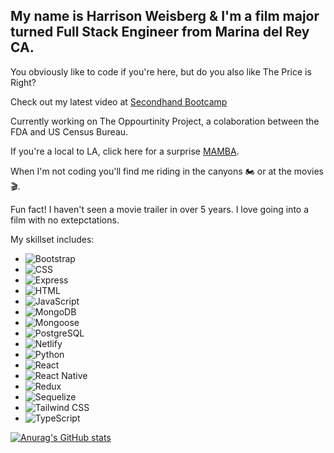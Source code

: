 ## My name is Harrison Weisberg & I'm a film major turned Full Stack Engineer from Marina del Rey CA. 

You obviously like to code if you're here, but do you also like The Price is Right? 

Check out my latest video at [Secondhand Bootcamp](https://youtu.be/BkPLer7uZC8)

Currently working on The Oppourtinity Project, a colaboration between the FDA and US Census Bureau. 

If you're a local to LA, click here for a surprise [MAMBA](https://harrison-snake.netlify.app/).

When I'm not coding you'll find me riding in the canyons 🏍️ or at the movies 🎬.

Fun fact! I haven't seen a movie trailer in over 5 years. I love going into a film with no extepctations.

My skillset includes: 
- ![Bootstrap](https://img.shields.io/badge/Bootstrap-563D7C?style=for-the-badge&logo=bootstrap&logoColor=white)
- ![CSS](https://img.shields.io/badge/CSS3-1572B6?style=for-the-badge&logo=css3&logoColor=white)
- ![Express](https://img.shields.io/badge/Express.js-404D59?style=for-the-badge)
- ![HTML](https://img.shields.io/badge/HTML5-E34F26?style=for-the-badge&logo=html5&logoColor=white)
- ![JavaScript](https://img.shields.io/badge/JavaScript-F7DF1E?style=for-the-badge&logo=javascript&logoColor=black)
- ![MongoDB](https://img.shields.io/badge/MongoDB-4EA94B?style=for-the-badge&logo=mongodb&logoColor=white)
- ![Mongoose](https://img.shields.io/badge/Mongoose-880000.svg?style=for-the-badge&logo=Mongoose&logoColor=white)
- ![PostgreSQL](https://img.shields.io/badge/PostgreSQL-316192?style=for-the-badge&logo=postgresql&logoColor=white)
- ![Netlify](https://img.shields.io/badge/Netlify-00C7B7?style=for-the-badge&logo=netlify&logoColor=white)
- ![Python](https://img.shields.io/badge/Python-3776AB?style=for-the-badge&logo=python&logoColor=white)
- ![React](https://img.shields.io/badge/React-20232A?style=for-the-badge&logo=react&logoColor=61DAFB)
- ![React Native](https://img.shields.io/badge/React_Native-20232A?style=for-the-badge&logo=react&logoColor=61DAFB)
- ![Redux](https://img.shields.io/badge/Redux-593D88?style=for-the-badge&logo=redux&logoColor=white)
- ![Sequelize](https://img.shields.io/badge/sequelize-323330?style=for-the-badge&logo=sequelize&logoColor=blue)
- ![Tailwind CSS](https://img.shields.io/badge/Tailwind_CSS-38B2AC?style=for-the-badge&logo=tailwind-css&logoColor=white)
- ![TypeScript](https://img.shields.io/badge/TypeScript-007ACC?style=for-the-badge&logo=typescript&logoColor=white)

[![Anurag's GitHub stats](https://github-readme-stats.vercel.app/api?username=hpweisberg&count_private=true&show_icons=true&theme=radical)](https://github.com/hpweisberg/github-readme-stats)


<!--
**hpweisberg/hpweisberg** is a ✨ _special_ ✨ repository because its `README.md` (this file) appears on your GitHub profile.

Here are some ideas to get you started:

- 🔭 I’m currently working on ... 
- 🌱 I’m currently learning ...
- 👯 I’m looking to collaborate on ...
- 🤔 I’m looking for help with ...
- 💬 Ask me about ...
- 📫 How to reach me: ...
- 😄 Pronouns: ...
- ⚡ Fun fact: ...
-->
